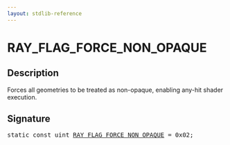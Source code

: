 ```yaml
---
layout: stdlib-reference
---
```


# RAY_FLAG_FORCE_NON_OPAQUE

## Description

Forces all geometries to be treated as non-opaque, enabling any-hit shader execution.


## Signature
<pre>
<span class='code_keyword'>static</span> <span class='code_keyword'>const</span> <span class="code_keyword">uint</span> <a href="ray_flag_force_non_opaque-01245679abcdfghjklmno" class="code_var">RAY_FLAG_FORCE_NON_OPAQUE</a> = 0x02;
</pre>

